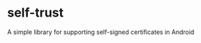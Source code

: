 self-trust
==================

A simple library for supporting self-signed certificates in Android

